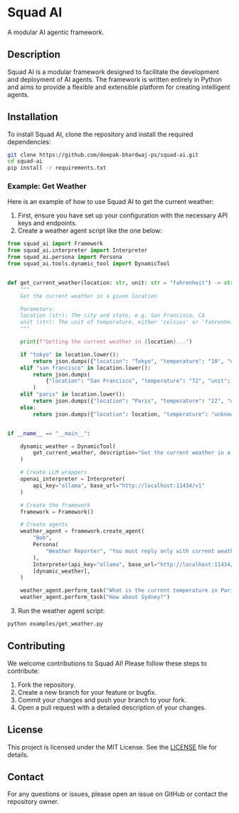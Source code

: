 # Squad AI

A modular AI agentic framework.

## Description

Squad AI is a modular framework designed to facilitate the development and deployment of AI agents. The framework is written entirely in Python and aims to provide a flexible and extensible platform for creating intelligent agents.

## Installation

To install Squad AI, clone the repository and install the required dependencies:

```bash
git clone https://github.com/deepak-bhardwaj-ps/squad-ai.git
cd squad-ai
pip install -r requirements.txt
```

### Example: Get Weather

Here is an example of how to use Squad AI to get the current weather:

1. First, ensure you have set up your configuration with the necessary API keys and endpoints.
2. Create a weather agent script like the one below:

```python
from squad_ai import Framework
from squad_ai.interpreter import Interpreter
from squad_ai.persona import Persona
from squad_ai.tools.dynamic_tool import DynamicTool


def get_current_weather(location: str, unit: str = "fahrenheit") -> str:
    """
    Get the current weather in a given location

    Parameters:
    location (str): The city and state, e.g. San Francisco, CA
    unit (str): The unit of temperature, either 'celsius' or 'fahrenheit'
    """

    print(f"Getting the current weather in {location}...")

    if "tokyo" in location.lower():
        return json.dumps({"location": "Tokyo", "temperature": "10", "unit": unit})
    elif "san francisco" in location.lower():
        return json.dumps(
            {"location": "San Francisco", "temperature": "72", "unit": unit}
        )
    elif "paris" in location.lower():
        return json.dumps({"location": "Paris", "temperature": "22", "unit": unit})
    else:
        return json.dumps({"location": location, "temperature": "unknown"})


if __name__ == "__main__":

    dynamic_weather = DynamicTool(
        get_current_weather, description="Get the current weather in a given location."
    )

    # Create LLM wrappers
    openai_interpreter = Interpreter(
        api_key="ollama", base_url="http://localhost:11434/v1"
    )

    # Create the framework
    framework = Framework()

    # Create agents
    weather_agent = framework.create_agent(
        "Bob",
        Persona(
            "Weather Reporter", "You must reply only with current weather condition."
        ),
        Interpreter(api_key="ollama", base_url="http://localhost:11434/v1"),
        [dynamic_weather],
    )

    weather_agent.perform_task("What is the current temperature in Paris.")
    weather_agent.perform_task("How about Sydney?")
```

3. Run the weather agent script:

```bash
python examples/get_weather.py
```

## Contributing

We welcome contributions to Squad AI! Please follow these steps to contribute:

1. Fork the repository.
2. Create a new branch for your feature or bugfix.
3. Commit your changes and push your branch to your fork.
4. Open a pull request with a detailed description of your changes.

## License

This project is licensed under the MIT License. See the [LICENSE](LICENSE) file for details.

## Contact

For any questions or issues, please open an issue on GitHub or contact the repository owner.
